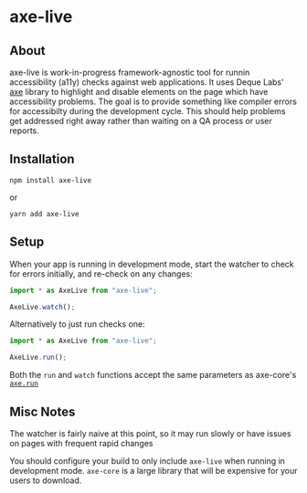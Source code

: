 # axe-live

## About

axe-live is work-in-progress framework-agnostic tool for runnin accessibility (a11y) checks against web
applications. It uses Deque Labs' [axe](https://www.deque.com/axe/) library to highlight and disable
elements on the page which have accessibility problems. The goal is to provide something like compiler
errors for accessibilty during the development cycle. This should help problems get addressed right
away rather than waiting on a QA process or user reports.

## Installation

```
npm install axe-live
```

or

```
yarn add axe-live
```

## Setup

When your app is running in development mode, start the watcher to check for errors initially, and
re-check on any changes:

```javascript
import * as AxeLive from "axe-live";

AxeLive.watch();
```

Alternatively to just run checks one:

```javascript
import * as AxeLive from "axe-live";

AxeLive.run();
```

Both the `run` and `watch` functions accept the same parameters as axe-core's
[`axe.run`](https://www.deque.com/axe/core-documentation/api-documentation/#api-name-axerun)

## Misc Notes

The watcher is fairly naive at this point, so it may run slowly or have issues on pages
with frequent rapid changes

You should configure your build to only include `axe-live` when running in development mode.
`axe-core` is a large library that will be expensive for your users to download.
